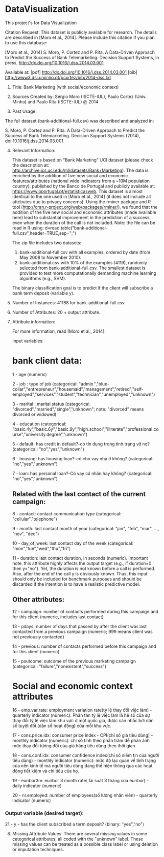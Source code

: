 # DataVisualization
This project's for Data Visualization 

Citation Request:
  This dataset is publicly available for research. The details are described in [Moro et al., 2014]. 
  Please include this citation if you plan to use this database:

  [Moro et al., 2014] S. Moro, P. Cortez and P. Rita. A Data-Driven Approach to Predict the Success of Bank Telemarketing. Decision Support Systems, In press, http://dx.doi.org/10.1016/j.dss.2014.03.001

  Available at: [pdf] http://dx.doi.org/10.1016/j.dss.2014.03.001
                [bib] http://www3.dsi.uminho.pt/pcortez/bib/2014-dss.txt

1. Title: Bank Marketing (with social/economic context)

2. Sources
   Created by: Sérgio Moro (ISCTE-IUL), Paulo Cortez (Univ. Minho) and Paulo Rita (ISCTE-IUL) @ 2014
   
3. Past Usage:

  The full dataset (bank-additional-full.csv) was described and analyzed in:

  S. Moro, P. Cortez and P. Rita. A Data-Driven Approach to Predict the Success of Bank Telemarketing. Decision Support Systems (2014), doi:10.1016/j.dss.2014.03.001.
 
4. Relevant Information:

   This dataset is based on "Bank Marketing" UCI dataset (please check the description at: http://archive.ics.uci.edu/ml/datasets/Bank+Marketing).
   The data is enriched by the addition of five new social and economic features/attributes (national wide indicators from a ~10M population country), published by the Banco de Portugal and publicly available at: https://www.bportugal.pt/estatisticasweb.
   This dataset is almost identical to the one used in [Moro et al., 2014] (it does not include all attributes due to privacy concerns). 
   Using the rminer package and R tool (http://cran.r-project.org/web/packages/rminer/), we found that the addition of the five new social and economic attributes (made available here) lead to substantial improvement in the prediction of a success, even when the duration of the call is not included. Note: the file can be read in R using: d=read.table("bank-additional-full.csv",header=TRUE,sep=";")
   
   The zip file includes two datasets: 
      1) bank-additional-full.csv with all examples, ordered by date (from May 2008 to November 2010).
      2) bank-additional.csv with 10% of the examples (4119), randomly selected from bank-additional-full.csv.
   The smallest dataset is provided to test more computationally demanding machine learning algorithms (e.g., SVM).

   The binary classification goal is to predict if the client will subscribe a bank term deposit (variable y).

5. Number of Instances: 41188 for bank-additional-full.csv

6. Number of Attributes: 20 + output attribute.

7. Attribute information:

   For more information, read [Moro et al., 2014].

   Input variables:
   # bank client data:
   1 - age (numeric)

   2 - job : type of job (categorical: "admin.","blue-collar","entrepreneur","housemaid","management","retired","self-employed","services","student","technician","unemployed","unknown")

   3 - marital : marital status (categorical: "divorced","married","single","unknown"; note: "divorced" means divorced or widowed)

   4 - education (categorical: "basic.4y","basic.6y","basic.9y","high.school","illiterate","professional.course","university.degree","unknown")

   5 - default: has credit in default?-có tín dụng trong tình trạng vỡ nợ? (categorical: "no","yes","unknown")

   6 - housing: has housing loan?-có cho vay nhà ở không? (categorical: "no","yes","unknown")

   7 - loan: has personal loan?-Có vay cá nhân hay không? (categorical: "no","yes","unknown")

   ## Related with the last contact of the current campaign:
   8 - contact: contact communication type (categorical: "cellular","telephone") 
   
   9 - month: last contact month of year (categorical: "jan", "feb", "mar", ..., "nov", "dec")
  
   10 - day_of_week: last contact day of the week (categorical: "mon","tue","wed","thu","fri")
   
   11 - duration: last contact duration, in seconds (numeric). Important note:  this attribute highly affects the output target (e.g., if duration=0 then y="no"). Yet, the duration is not known before a call is performed. Also, after the end of the call y is obviously known. Thus, this input should only be included for benchmark purposes and should be discarded if the intention is to have a realistic predictive model.
   ## Other attributes:
   12 - campaign: number of contacts performed during this campaign and for this client (numeric, includes last contact)

   13 - pdays: number of days that passed by after the client was last contacted from a previous campaign (numeric; 999 means client was not previously contacted)

   14 - previous: number of contacts performed before this campaign and for this client (numeric)

   15 - poutcome: outcome of the previous marketing campaign (categorical: "failure","nonexistent","success")
   # Social and economic context attributes
   16 - emp.var.rate: employment variation rate(tỷ lệ thay đổi việc làm) - quarterly indicator (numeric): Phân tán tỷ lệ việc làm là hệ số của sự thay đổi tỷ lệ việc làm khu vực ở một quốc gia, được cân nhắc bởi dân số tuyệt đối (dân số hoạt động) của mỗi khu vực.

   17 - cons.price.idx: consumer price index - CPI(chỉ số giá tiêu dùng) - monthly indicator (numeric): chỉ số tính theo phần trăm để phản ánh mức thay đổi tương đối của giá hàng tiêu dùng theo thời gian

   18 - cons.conf.idx: consumer confidence index(chỉ số niềm tin của người tiêu dùng) - monthly indicator (numeric): mức độ lạc quan về tình trạng của nền kinh tế mà người tiêu dùng đang thể hiện thông qua các hoạt động tiết kiệm và chi tiêu của họ.  

   19 - euribor3m: euribor 3 month rate( lãi suất 3 tháng của euribor) - daily indicator (numeric)

   20 - nr.employed: number of employees(số lượng nhân viên) - quarterly indicator (numeric)

  ### Output variable (desired target):
   21 - y - has the client subscribed a term deposit? (binary: "yes","no")

8. Missing Attribute Values: There are several missing values in some categorical attributes, all coded with the "unknown" label. These missing values can be treated as a possible class label or using deletion or imputation techniques. 
